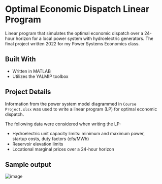 # Optimal Economic Dispatch Linear Program
Linear program that simulates the optimal economic dispatch over a 24-hour horizon for a local power system with hydroelectric generators. The final project written 2022 for my Power Systems Economics class.

## Built With

* Written in MATLAB
* Utilizes the YALMIP toolbox

<!-- ABOUT THE PROJECT -->
## Project Details

Information from the power system model diagrammed in `Course Project.xlsx` was used to write a linear program (LP) for optimal economic dispatch.

The following data were considered when writing the LP:
* Hydroelectric unit capacity limits: minimum and maximum power, startup costs, duty factors (cfs/MWh)
* Reservoir elevation limits
* Locational marginal prices over a 24-hour horizon

<!-- GETTING STARTED -->
## Sample output
![image](https://github.com/abrahamcanafe/power-systems-optimal-economic-dispatch/blob/main/EEE259_Final_Project_Output.png)


